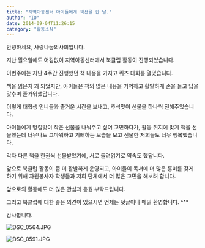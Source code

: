 ```yaml
---
title: "지역아동센터 아이들에게 책선물 한 날."
author: "IO"
date: 2014-09-04T11:26:15
category: "활동소식"
---
```


안녕하세요, 사랑나눔의사회입니다.

지난 월요일에도 어김없이 지역아동센터에서 북클럽 활동이 진행되었습니다.

이번주에는 지난 4주간 진행했던 책 내용을 가지고 퀴즈 대회를 열었습니다.

책을 읽은지 꽤 되었지만, 아이들은 책의 많은 내용을 기억하고 활발하게 손을 들고 답을 맞추며 즐거워했답니다.

이렇게 대학생 언니들과 즐거운 시간을 보내고, 추석맞이 선물을 하나씩 전해주었습니다.

아이들에게 명절맞이 작은 선물을 나눠주고 싶어 고민하다가, 활동 취지에 맞게 책을 선물했는데 너무나도 고마워하고 기뻐하는 모습을 보고 선물한 저희들도 너무 행복했습니다.

각자 다른 책을 한권씩 선물받았기에, 서로 돌려읽기로 약속도 했답니다.

앞으로 북클럽 활동이 좀 더 활발하게 운영되고, 아이들이 독서에 더 많은 흥미를 갖게 하기 위해 자원봉사자 학생들과 저희 단체에서 더 많은 고민을 해보려 합니다.

앞으로의 활동에도 더 많은 관심과 응원 부탁드립니다.

그리고 북클럽에 대한 좋은 의견이 있으시면 언제든 덧글이나 메일 환영합니다. ^^*

감사합니다.

![DSC_0564.JPG](/files/attach/images/2318/354/032/7994325f36d637efdd9a8f5f0bcb59a0.JPG)

![DSC_0591.JPG](/files/attach/images/2318/354/032/88797dc34e97ca50b484d0fb908d99da.JPG)
